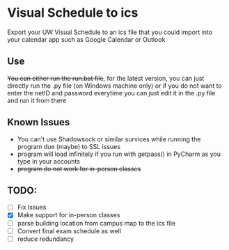 # Visual Schedule to ics
 Export your UW Visual Schedule to an ics file that you could import into your calendar app such as Google Calendar or Outlook
## Use
 <s>You can either run the run.bat file</s>, for the latest version, you can just directly run the .py file (on Windows machine only) or if you do not want to enter the netID and password everytime you can just edit it in the .py file and run it from there
## Known Issues
 - You can't use Shadowsock or similar survices while running the program due (maybe) to SSL issues
 - program will load infinitely if you run with getpass() in PyCharm as you type in your accounts
 - <s>program do not work for in-person classes</s>
## TODO:
- [ ] Fix Issues
- [X] Make support for in-person classes
- [ ] parse building location from campus map to the ics file
- [ ] Convert final exam schedule as well
- [ ] reduce redundancy
